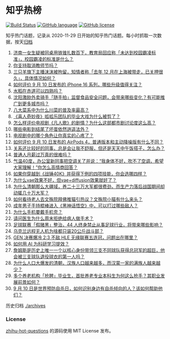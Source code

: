 # 知乎热榜
[![Build Status](https://github.com/ToWeLong/zhihu-hot-questions/workflows/CI/badge.svg)](https://github.com/ToWeLong/zhihu-hot-questions/actions)
[![GitHub language](https://img.shields.io/badge/language-golang-orange.svg)](https://golang.org/)
[![GitHub license](https://img.shields.io/github/license/ToWeLong/zhihu-hot-questions)](https://github.com/ToWeLong/zhihu-hot-questions/blob/main/LICENSE)

知乎热门话题，记录从 2020-11-29 日开始的知乎热门话题。每小时抓取一次数据，按天[归档](./archives)

<!-- BEGIN -->

1. [济南一女生疑被同桌用铁锥扎数百下，教育局回应称「未达到校园霸凌标准」，校园霸凌的标准是什么？](https://www.zhihu.com/question/666641156)
1. [你支持取消教师节吗？](https://www.zhihu.com/question/665897283)
1. [三只羊旗下主播沫沫被拘留，知情者称「去年 12 月在上海被带走，已关押很久」，具体情况如何？](https://www.zhihu.com/question/666575662)
1. [如何评价 9 月 10 日发布的 iPhone 16  系列，哪些升级值得关注？](https://www.zhihu.com/question/666699170)
1. [水稻在赤道可以四熟吗？](https://www.zhihu.com/question/52910720)
1. [沈阳激励外卖骑手「随手拍」监督食品安全问题，会带来哪些变化？有可能推广到更多城市吗？](https://www.zhihu.com/question/666558394)
1. [八大菜系中为什么川菜的普及率最高？](https://www.zhihu.com/question/660163455)
1. [《喜人奇妙夜》呱呱乐团队的毕业大戏为什么被剪了？](https://www.zhihu.com/question/666364218)
1. [怎么样评价电视剧《凡人歌》的剧情？为什么这部都市剧讨论度这么高？](https://www.zhihu.com/question/666314566)
1. [哪些电影到结尾了坏蛋依然逍遥法外？](https://www.zhihu.com/question/31856109)
1. [电视剧中的哪个角色让你真实的心疼了？](https://www.zhihu.com/question/449979273)
1. [如何评价 9 月 10 日发布的 AirPods 4，普通版本和主动降噪版有什么不同？](https://www.zhihu.com/question/666698837)
1. [关系还比较好的同事，总是会让我不舒服，但还是天天中午饭搭子，怎么办？](https://www.zhihu.com/question/666020930)
1. [普通人月薪过万真的很难吗？](https://www.zhihu.com/question/666444121)
1. [气温40度，办公室新同事把空调关了并说：“我身体不好，吹不了空调，希望大家理解！”你怎么高情商回答？](https://www.zhihu.com/question/666691632)
1. [如果你穿越到《战锤40K》并获得下例的四项技能，你会选哪四样？](https://www.zhihu.com/question/639257618)
1. [为什么vae效果不好，但vae+diffusion效果就好了？](https://www.zhihu.com/question/649097976)
1. [为什么清朝那么大疆域，养二十三万大军都很费劲，而生产力落后战国期间却动辄几十万大军？](https://www.zhihu.com/question/659980730)
1. [如何看待老人去文殊院拜佛推猫引热议？文殊院小猫有什么来头？](https://www.zhihu.com/question/666400319)
1. [成年男子手持棍棒进入《黑神话悟空》中，可以打过哪些敌人？](https://www.zhihu.com/question/666160598)
1. [为什么手机要戴手机壳？](https://www.zhihu.com/question/633879791)
1. [请问医生为什么周末拒绝给病人做手术？](https://www.zhihu.com/question/665849452)
1. [足球联赛「假赌黑」整治，44 人终身禁止从事足球行业，将带来哪些影响？](https://www.zhihu.com/question/666729595)
1. [乌克兰远程无人机为啥都只装20公斤战斗部？](https://www.zhihu.com/question/665989588)
1. [GEN 决赛爆冷 2:3 不敌 HLE 无缘联赛五连冠，问题出在哪里？](https://www.zhihu.com/question/666587333)
1. [如何用 AI 为科研学习提效？](https://www.zhihu.com/question/666088182)
1. [詹姆斯是历史上唯一一个以核心身份带领三支不同球队获得总冠军的超巨，他会被三支球队退役球衣的第一人吗？](https://www.zhihu.com/question/666457838)
1. [为什么人口大爆发的清朝，汉族人口越来越多，而汉蒙一家的满族人越来越少？](https://www.zhihu.com/question/571789240)
1. [多个养老机构「抢聘」毕业生，首批养老专业本科生为何这么抢手？其职业发展前景如何？](https://www.zhihu.com/question/666647367)
1. [9 月 10 日是世界预防自杀日，如何识别身边有自杀倾向的人？该如何帮助他们？](https://www.zhihu.com/question/666259325)

<!-- END -->

历史归档 [./archives](./archives)


### License
[zhihu-hot-questions](https://github.com/towelong/zhihu-hot-questions) 的源码使用 MIT License 发布。